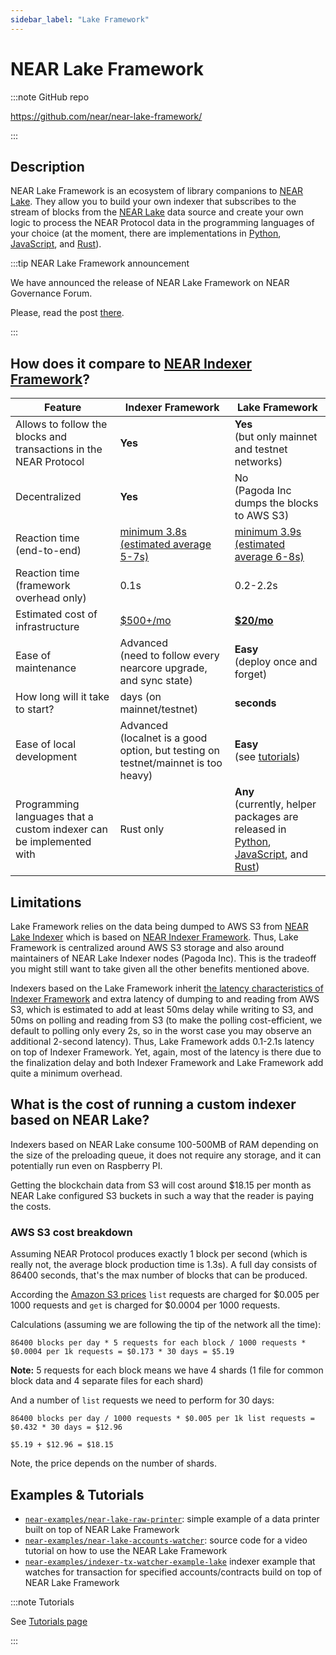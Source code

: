 ```yaml
---
sidebar_label: "Lake Framework"
---
```


# NEAR Lake Framework

:::note GitHub repo

https://github.com/near/near-lake-framework/

:::

## Description

NEAR Lake Framework is an ecosystem of library companions to [NEAR Lake](/tools/realtime#near-lake-indexer). They allow you to build your own indexer that subscribes to the stream of blocks from the [NEAR Lake](/tools/realtime#near-lake-indexer) data source and create your own logic to process the NEAR Protocol data in the programming languages of your choice (at the moment, there are implementations in [Python](http://pypi.org/project/near-lake-framework), [JavaScript](https://www.npmjs.com/package/near-lake-framework), and [Rust](https://crates.io/crates/near-lake-framework)).

:::tip NEAR Lake Framework announcement

We have announced the release of NEAR Lake Framework on NEAR Governance Forum.

Please, read the post [there](https://gov.near.org/t/announcement-near-lake-framework-brand-new-word-in-indexer-building-approach/17668).

:::


## How does it compare to [NEAR Indexer Framework](near-indexer-framework.md)?

| Feature                                                             | Indexer Framework                                                                            | Lake Framework                                                                                                                                                                                                                                   |
| ------------------------------------------------------------------- | -------------------------------------------------------------------------------------------- | ------------------------------------------------------------------------------------------------------------------------------------------------------------------------------------------------------------------------------------------------ |
| Allows to follow the blocks and transactions in the NEAR Protocol   | **Yes**                                                                                      | **Yes**<br />(but only mainnet and testnet networks)                                                                                                                                                                                       |
| Decentralized                                                       | **Yes**                                                                                      | No<br />(Pagoda Inc dumps the blocks to AWS S3)                                                                                                                                                                                            |
| Reaction time (end-to-end)                                          | [minimum 3.8s (estimated average 5-7s)](near-indexer-framework.md#limitations)               | [minimum 3.9s (estimated average 6-8s)](#limitations)                                                                                                                                                                                            |
| Reaction time (framework overhead only)                             | 0.1s                                                                                         | 0.2-2.2s                                                                                                                                                                                                                                         |
| Estimated cost of infrastructure                                    | [$500+/mo](https://near-nodes.io/rpc/hardware-rpc)                                           | [**$20/mo**](#what-is-the-cost-of-running-a-custom-indexer-based-on-near-lake)                                                                                                                                                                   |
| Ease of maintenance                                                 | Advanced<br />(need to follow every nearcore upgrade, and sync state)                  | **Easy**<br />(deploy once and forget)                                                                                                                                                                                                     |
| How long will it take to start?                                     | days (on mainnet/testnet)                                                                    | **seconds**                                                                                                                                                                                                                                      |
| Ease of local development                                           | Advanced<br />(localnet is a good option, but testing on testnet/mainnet is too heavy) | **Easy**<br />(see [tutorials](/tutorials/indexer/near-lake-state-changes-indexer))                                                                                                                                                        |
| Programming languages that a custom indexer can be implemented with | Rust only                                                                                    | **Any**<br />(currently, helper packages are released in [Python](http://pypi.org/project/near-lake-framework), [JavaScript](https://www.npmjs.com/package/near-lake-framework), and [Rust](https://crates.io/crates/near-lake-framework)) |


## Limitations

Lake Framework relies on the data being dumped to AWS S3 from [NEAR Lake Indexer](https://github.com/near/near-lake-indexer) which is based on [NEAR Indexer Framework](near-indexer-framework.md). Thus, Lake Framework is centralized around AWS S3 storage and also around maintainers of NEAR Lake Indexer nodes (Pagoda Inc). This is the tradeoff you might still want to take given all the other benefits mentioned above.

Indexers based on the Lake Framework inherit [the latency characteristics of Indexer Framework](near-indexer-framework.md#limitations) and extra latency of dumping to and reading from AWS S3, which is estimated to add at least 50ms delay while writing to S3, and 50ms on polling and reading from S3 (to make the polling cost-efficient, we default to polling only every 2s, so in the worst case you may observe an additional 2-second latency). Thus, Lake Framework adds 0.1-2.1s latency on top of Indexer Framework. Yet, again, most of the latency is there due to the finalization delay and both Indexer Framework and Lake Framework add quite a minimum overhead.

## What is the cost of running a custom indexer based on NEAR Lake?

Indexers based on NEAR Lake consume 100-500MB of RAM depending on the size of the preloading queue, it does not require any storage, and it can potentially run even on Raspberry PI.

Getting the blockchain data from S3 will cost around $18.15 per month as NEAR Lake configured S3 buckets in such a way that the reader is paying the costs.

### AWS S3 cost breakdown

Assuming NEAR Protocol produces exactly 1 block per second (which is really not, the average block production time is 1.3s). A full day consists of 86400 seconds, that's the max number of blocks that can be produced.

According the [Amazon S3 prices](https://aws.amazon.com/s3/pricing/?nc1=h_ls) `list` requests are charged for $0.005 per 1000 requests and `get` is charged for $0.0004 per 1000 requests.

Calculations (assuming we are following the tip of the network all the time):

```
86400 blocks per day * 5 requests for each block / 1000 requests * $0.0004 per 1k requests = $0.173 * 30 days = $5.19
```
**Note:** 5 requests for each block means we have 4 shards (1 file for common block data and 4 separate files for each shard)

And a number of `list` requests we need to perform for 30 days:

```
86400 blocks per day / 1000 requests * $0.005 per 1k list requests = $0.432 * 30 days = $12.96

$5.19 + $12.96 = $18.15
```

Note, the price depends on the number of shards.

## Examples & Tutorials

- [`near-examples/near-lake-raw-printer`](https://github.com/near-examples/near-lake-raw-printer): simple example of a data printer built on top of NEAR Lake Framework
- [`near-examples/near-lake-accounts-watcher`](https://github.com/near-examples/near-lake-accounts-watcher): source code for a video tutorial on how to use the NEAR Lake Framework
- [`near-examples/indexer-tx-watcher-example-lake`](https://github.com/near-examples/indexer-tx-watcher-example-lake) indexer example that watches for transaction for specified accounts/contracts build on top of NEAR Lake Framework

:::note Tutorials

See [Tutorials page](/tutorials/indexer/near-lake-state-changes-indexer)

:::
